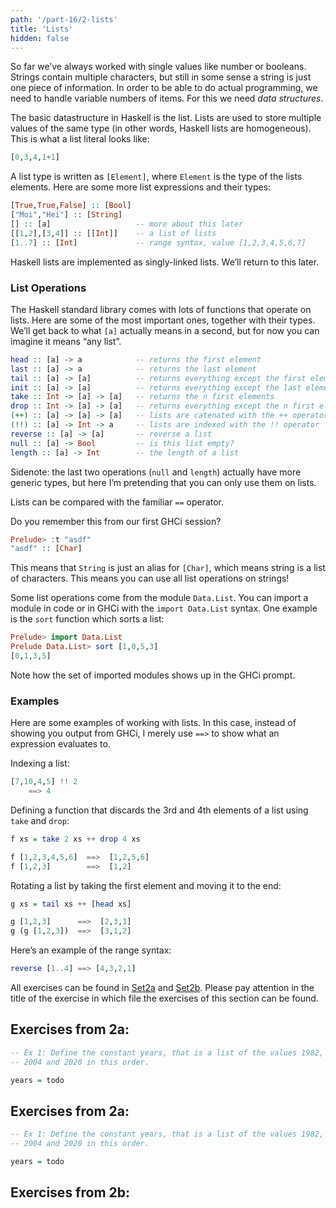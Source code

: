 ```yaml
---
path: '/part-16/2-lists'
title: 'Lists'
hidden: false
---
```



So far we’ve always worked with single values like number or booleans. Strings contain multiple characters, but still in some sense a string is just one piece of information. In order to be able to do actual programming, we need to handle variable numbers of items. For this we need _data structures_.

The basic datastructure in Haskell is the list. Lists are used to store multiple values of the same type (in other words, Haskell lists are homogeneous). This is what a list literal looks like:

```Haskell
[0,3,4,1+1]
```
A list type is written as `[Element]`, where `Element` is the type of the lists elements. Here are some more list expressions and their types:

```Haskell
[True,True,False] :: [Bool]
["Moi","Hei"] :: [String]
[] :: [a]                   -- more about this later
[[1,2],[3,4]] :: [[Int]]    -- a list of lists
[1..7] :: [Int]             -- range syntax, value [1,2,3,4,5,6,7]
```
Haskell lists are implemented as singly-linked lists. We’ll return to this later.

### List Operations

The Haskell standard library comes with lots of functions that operate on lists. Here are some of the most important ones, together with their types. We’ll get back to what `[a]` actually means in a second, but for now you can imagine it means “any list”.

```Haskell
head :: [a] -> a            -- returns the first element
last :: [a] -> a            -- returns the last element
tail :: [a] -> [a]          -- returns everything except the first element
init :: [a] -> [a]          -- returns everything except the last element
take :: Int -> [a] -> [a]   -- returns the n first elements
drop :: Int -> [a] -> [a]   -- returns everything except the n first elements
(++) :: [a] -> [a] -> [a]   -- lists are catenated with the ++ operator
(!!) :: [a] -> Int -> a     -- lists are indexed with the !! operator
reverse :: [a] -> [a]       -- reverse a list
null :: [a] -> Bool         -- is this list empty?
length :: [a] -> Int        -- the length of a list
```

Sidenote: the last two operations (`null` and `length`) actually have more generic types, but here I’m pretending that you can only use them on lists.

Lists can be compared with the familiar `==` operator.

Do you remember this from our first GHCi session?

```Haskell
Prelude> :t "asdf"
"asdf" :: [Char]
```
This means that `String` is just an alias for `[Char]`, which means string is a list of characters. This means you can use all list operations on strings!

Some list operations come from the module `Data.List`. You can import a module in code or in GHCi with the `import Data.List` syntax. One example is the `sort` function which sorts a list:

```Haskell
Prelude> import Data.List
Prelude Data.List> sort [1,0,5,3]
[0,1,3,5]
```

Note how the set of imported modules shows up in the GHCi prompt.

### Examples

Here are some examples of working with lists. In this case, instead of showing you output from GHCi, I merely use `==>` to show what an expression evaluates to.

Indexing a list:

```Haskell
[7,10,4,5] !! 2
    ==> 4
```

Defining a function that discards the 3rd and 4th elements of a list using `take` and `drop`:

```haskell
f xs = take 2 xs ++ drop 4 xs

f [1,2,3,4,5,6]  ==>  [1,2,5,6]
f [1,2,3]        ==>  [1,2]
```

Rotating a list by taking the first element and moving it to the end:

```haskell
g xs = tail xs ++ [head xs]

g [1,2,3]      ==>  [2,3,1]
g (g [1,2,3])  ==>  [3,1,2]
```

Here’s an example of the range syntax:

```haskell
reverse [1..4] ==> [4,3,2,1]
```


All exercises can be found in [Set2a](https://github.com/moocfi/haskell-mooc/blob/master/exercises/Set2a.hs)
and [Set2b](https://github.com/moocfi/haskell-mooc/blob/master/exercises/Set2b.hs). Please pay attention in the title of the exercise in which file the exercises of this section can be found.

## Exercises from 2a:

<text-box variant='exercise' name="Exercise 2a.1">

```Haskell
-- Ex 1: Define the constant years, that is a list of the values 1982,
-- 2004 and 2020 in this order.

years = todo

```
</text-box>

## Exercises from 2a:

<text-box variant='exercise' name="Exercise 2a.1">

```Haskell
-- Ex 1: Define the constant years, that is a list of the values 1982,
-- 2004 and 2020 in this order.

years = todo

```
</text-box>





## Exercises from 2b:
